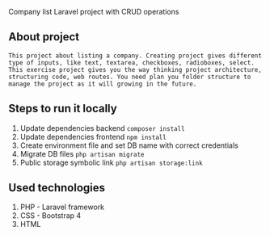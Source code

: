 <p>
    Company list Laravel project with CRUD operations
</p>

## About project
    This project about listing a company. Creating project gives different type of inputs, like text, textarea, checkboxes, radioboxes, select. This exercise project gives you the way thinking project architecture, structuring code, web routes. You need plan you folder structure to manage the project as it will growing in the future.

## Steps to run it locally
1. Update dependencies backend `composer install`
2. Update dependencies frontend `npm install`
3. Create environment file and set DB name with correct credentials
4. Migrate DB files `php artisan migrate`
5. Public storage symbolic link `php artisan storage:link`

## Used technologies
1. PHP - Laravel framework
2. CSS - Bootstrap 4
3. HTML